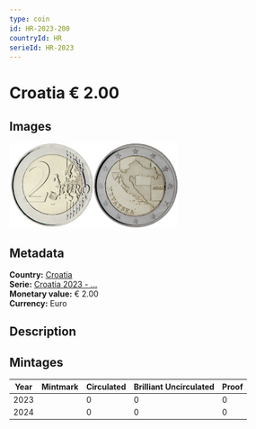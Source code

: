 ```yaml
---
type: coin
id: HR-2023-200
countryId: HR
serieId: HR-2023
---
```


# Croatia € 2.00

## Images

<img src="../../../Images/common-2007-200.webp" height="150" alt="Front image"><img src="Images/croatia-2023-200.webp" height="150" alt="Back image">

## Metadata

**Country:** [Croatia](../index.md)\
**Serie:** [Croatia 2023 - ...](index.md)\
**Monetary value:** € 2.00\
**Currency:** Euro

## Description

## Mintages

| Year | Mintmark | Circulated | Brilliant Uncirculated | Proof |
| ---- | -------- | ---------- | ---------------------- | ----- |
| 2023 |          | 0          | 0                      | 0     |
| 2024 |          | 0          | 0                      | 0     |
